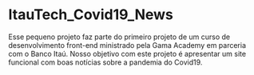 # ItauTech_Covid19_News
Esse pequeno projeto faz parte do primeiro projeto de um curso de desenvolvimento front-end ministrado pela Gama Academy em parceria com o Banco Itaú. 
Nosso objetivo com este projeto é apresentar um site funcional com boas notícias sobre a pandemia do Covid19.
